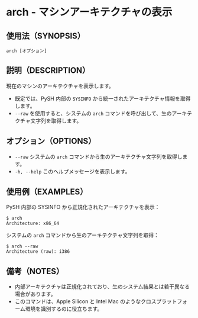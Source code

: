 # arch - マシンアーキテクチャの表示

## 使用法（SYNOPSIS）

```
arch [オプション]
```


## 説明（DESCRIPTION）

現在のマシンのアーキテクチャを表示します。

* 既定では、PySH 内部の `SYSINFO` から統一されたアーキテクチャ情報を取得します。
* `--raw` を使用すると、システムの `arch` コマンドを呼び出して、生のアーキテクチャ文字列を取得します。


## オプション（OPTIONS）

* `--raw` システムの `arch` コマンドから生のアーキテクチャ文字列を取得します。
* `-h, --help` このヘルプメッセージを表示します。


## 使用例（EXAMPLES）

PySH 内部の SYSINFO から正規化されたアーキテクチャを表示：

```shell
$ arch
Architecture: x86_64
```

システムの `arch` コマンドから生のアーキテクチャ文字列を取得：

```shell
$ arch --raw
Architecture (raw): i386
```


## 備考（NOTES）

* 内部アーキテクチャは正規化されており、生のシステム結果とは若干異なる場合があります。
* このコマンドは、Apple Silicon と Intel Mac のようなクロスプラットフォーム環境を識別するのに役立ちます。
